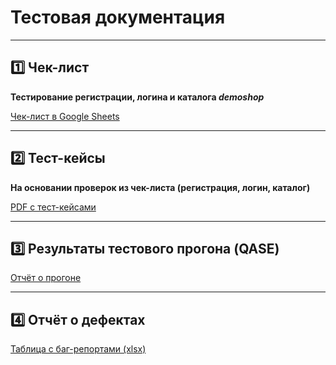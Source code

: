 #  Тестовая документация  

---

## 1️⃣ Чек-лист  
**Тестирование регистрации, логина и каталога _demoshop_**  

[Чек-лист в Google Sheets](https://docs.google.com/spreadsheets/d/1DGfI10Tbtq8vuwCPpAk_KEt3HLlJ0T90pzJU-W3MRww/edit?gid=0#gid=0)  

---

## 2️⃣ Тест-кейсы  
**На основании проверок из чек-листа (регистрация, логин, каталог)**  

[PDF с тест-кейсами](https://github.com/LeviIos/Docs/blob/main/Test-case%20Doroshev%20Andrey.pdf)  

---

## 3️⃣ Результаты тестового прогона (QASE)  

[Отчёт о прогоне](https://github.com/LeviIos/Docs/blob/main/G10-Test-run.Doroshev.pdf)  

---

## 4️⃣ Отчёт о дефектах  

[Таблица с баг-репортами (xlsx)](https://github.com/LeviIos/Docs/blob/main/Issues.Doroshev.numbers)  

